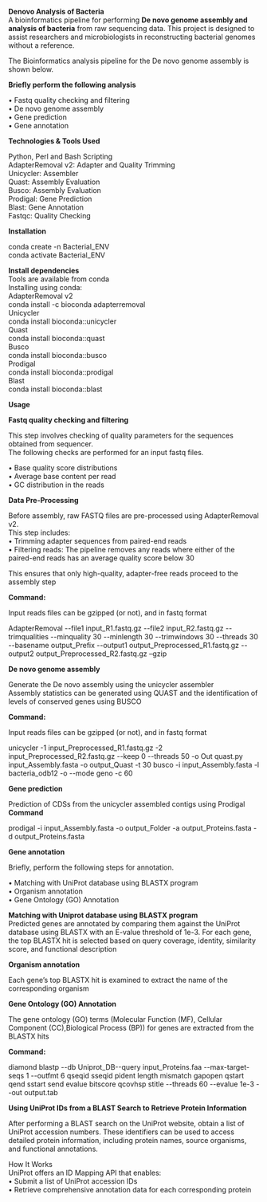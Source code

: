 **Denovo Analysis of Bacteria**    
A bioinformatics pipeline for performing **De novo genome assembly and analysis of bacteria** from raw sequencing data. This project is designed to assist researchers and microbiologists in reconstructing bacterial genomes without a reference.  
  
The Bioinformatics analysis pipeline for the De novo genome assembly is shown below.   
  
**Briefly perform the following analysis**        
  
  •  	Fastq quality checking and filtering  
  •	  De novo genome assembly  
  •  	Gene prediction  
  •	  Gene annotation  
  
**Technologies & Tools Used**   
  
Python, Perl and Bash Scripting    
AdapterRemoval v2: Adapter and Quality Trimming   
Unicycler: Assembler    
Quast: Assembly Evaluation  
Busco: Assembly Evaluation  
Prodigal: Gene Prediction    
Blast: Gene Annotation    
Fastqc: Quality Checking   

**Installation**  

conda create -n Bacterial_ENV  
conda activate Bacterial_ENV  

**Install dependencies**   
Tools are  available from conda  
Installing using conda:  
AdapterRemoval v2  
conda install -c bioconda adapterremoval  
Unicycler  
conda install bioconda::unicycler  
Quast  
conda install bioconda::quast  
Busco  
conda install bioconda::busco  
Prodigal  
conda install bioconda::prodigal  
Blast  
conda install bioconda::blast  

**Usage**  

**Fastq quality checking and filtering** 
  
This step involves checking of quality parameters for the sequences obtained from sequencer.  
The following checks are performed for an input fastq files.
  
•	Base quality score distributions      
•	Average base content per read   
•	GC distribution in the reads  
  
**Data Pre-Processing**  
  
Before assembly, raw FASTQ files are pre-processed using AdapterRemoval v2.    
This step includes:      
•	Trimming adapter sequences from paired-end reads      
•	Filtering reads: The pipeline removes any reads where either of the paired-end reads has an average quality score below 30  
  
This ensures that only high-quality, adapter-free reads proceed to the assembly step   
  
**Command:**  
  
Input reads files can be gzipped (or not), and in fastq format  
  
AdapterRemoval --file1 input_R1.fastq.gz --file2  input_R2.fastq.gz --trimqualities --minquality 30 --minlength 30 --trimwindows 30 --threads 30  --basename output_Prefix  --output1 output_Preprocessed_R1.fastq.gz --output2 output_Preprocessed_R2.fastq.gz –gzip
  
**De novo genome assembly**    
  
Generate the De novo assembly using the unicycler assembler    
Assembly statistics can be generated using QUAST and the identification of  levels of conserved genes using BUSCO   
  
**Command:**  
  
Input reads files can be gzipped (or not), and in fastq format  
  
unicycler -1 input_Preprocessed_R1.fastq.gz  -2  input_Preprocessed_R2.fastq.gz  --keep 0 --threads 50 -o Out
quast.py input_Assembly.fasta -o output_Quast -t 30
busco -i input_Assembly.fasta -l bacteria_odb12 -o   --mode geno -c 60  
  
**Gene prediction**  
  
Prediction of  CDSs from the unicycler assembled contigs using Prodigal  
**Command**  
  
prodigal -i input_Assembly.fasta -o output_Folder  -a output_Proteins.fasta -d output_Proteins.fasta
    
**Gene annotation**  
  
Briefly, perform the following steps for annotation.  
  
•	Matching with UniProt database using BLASTX program  
•	Organism annotation  
•	Gene Ontology (GO) Annotation    
  
**Matching with Uniprot database using BLASTX program**  
Predicted genes are annotated by comparing them against the UniProt database using BLASTX with an E-value threshold of 1e-3. For each gene, the top BLASTX hit is selected based on query coverage, identity, similarity score, and functional description  
  
**Organism annotation**   
   
Each gene’s top BLASTX hit is examined to extract the name of the corresponding organism  

  
**Gene Ontology (GO) Annotation**  
  
The gene ontology (GO) terms (Molecular Function (MF), Cellular Component (CC),Biological Process (BP)) for genes are extracted from the BLASTX hits  
  
  
**Command:**  
  
diamond blastp --db Uniprot_DB--query input_Proteins.faa --max-target-seqs 1 --outfmt 6 qseqid sseqid pident length mismatch gapopen qstart qend sstart send evalue bitscore qcovhsp stitle --threads 60 --evalue 1e-3 --out output.tab  

**Using UniProt IDs from a BLAST Search to Retrieve Protein Information**   

After performing a BLAST search on the UniProt website, obtain a list of UniProt accession numbers. These identifiers can be used to access detailed protein information, including protein names, source organisms, and functional annotations.  
  
How It Works  
UniProt offers an ID Mapping API that enables:  
• Submit a list of UniProt accession IDs  
• Retrieve comprehensive annotation data for each corresponding protein  
  
  

  
    
    

  



